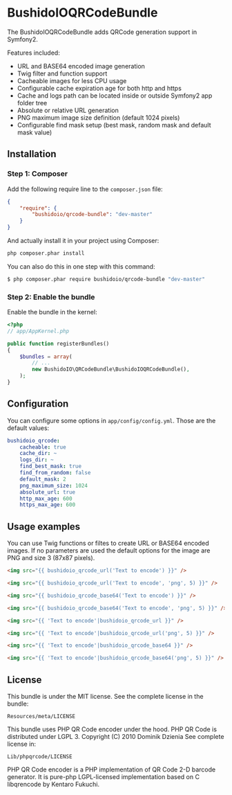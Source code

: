 BushidoIOQRCodeBundle
=====================

The BushidoIOQRCodeBundle adds QRCode generation support in Symfony2.

Features included:

- URL and BASE64 encoded image generation
- Twig filter and function support
- Cacheable images for less CPU usage
- Configurable cache expiration age for both http and https
- Cache and logs path can be located inside or outside Symfony2 app folder tree
- Absolute or relative URL generation
- PNG maximum image size definition (default 1024 pixels)
- Configurable find mask setup (best mask, random mask and default mask value)

Installation
------------
### Step 1: Composer
Add the following require line to the `composer.json` file:
``` json
{
    "require": {
        "bushidoio/qrcode-bundle": "dev-master"
    }
}
```
And actually install it in your project using Composer:
``` bash
php composer.phar install
```
You can also do this in one step with this command:
``` bash
$ php composer.phar require bushidoio/qrcode-bundle "dev-master"
```

### Step 2: Enable the bundle

Enable the bundle in the kernel:

``` php
<?php
// app/AppKernel.php

public function registerBundles()
{
    $bundles = array(
        // ...
        new BushidoIO\QRCodeBundle\BushidoIOQRCodeBundle(),
    );
}
```

Configuration
-------------
You can configure some options in `app/config/config.yml`. Those are the default
values:

``` yaml
bushidoio_qrcode:
    cacheable: true
    cache_dir: ~
    logs_dir: ~
    find_best_mask: true
    find_from_random: false
    default_mask: 2
    png_maximum_size: 1024
    absolute_url: true
    http_max_age: 600
    https_max_age: 600
```

Usage examples
--------------
You can use Twig functions or filtes to create URL or BASE64 encoded images.
If no parameters are used the default options for the image are PNG and size 3
(87x87 pixels).

``` html
<img src="{{ bushidoio_qrcode_url('Text to encode') }}" />

<img src="{{ bushidoio_qrcode_url('Text to encode', 'png', 5) }}" />

<img src="{{ bushidoio_qrcode_base64('Text to encode') }}" />

<img src="{{ bushidoio_qrcode_base64('Text to encode', 'png', 5) }}" />

<img src="{{ 'Text to encode'|bushidoio_qrcode_url }}" />

<img src="{{ 'Text to encode'|bushidoio_qrcode_url('png', 5) }}" />

<img src="{{ 'Text to encode'|bushidoio_qrcode_base64 }}" />

<img src="{{ 'Text to encode'|bushidoio_qrcode_base64('png', 5) }}" />
```

License
-------

This bundle is under the MIT license. See the complete license in the bundle:

    Resources/meta/LICENSE

This bundle uses PHP QR Code encoder under the hood. PHP QR Code is distributed
under LGPL 3. Copyright (C) 2010 Dominik Dzienia <deltalab at poczta dot fm>
See complete license in:

    Lib/phpqrcode/LICENSE

PHP QR Code encoder is a PHP implementation of QR Code 2-D barcode generator.
It is pure-php LGPL-licensed implementation based on C libqrencode by Kentaro
Fukuchi.
